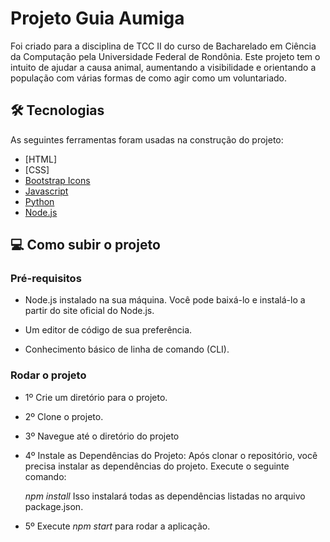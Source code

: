 # Projeto Guia Aumiga 
<p>Foi criado para a disciplina de TCC II do curso de Bacharelado em Ciência da Computação pela Universidade Federal de Rondônia. Este projeto tem o intuito de ajudar a causa animal, aumentando a visibilidade e orientando a população com várias formas de como agir como um voluntariado.</p>

## 🛠 Tecnologias

As seguintes ferramentas foram usadas na construção do projeto:

- [HTML]
- [CSS]
- [Bootstrap Icons](<https://icons.getbootstrap.com/>)
- [Javascript](<https://www.javascript.com/>)
- [Python](<https://www.python.org/>)
- [Node.js](<https://nodejs.org/en/>)

## 💻 Como subir o projeto

### Pré-requisitos

- <p>Node.js instalado na sua máquina. Você pode baixá-lo e instalá-lo a partir do site oficial do Node.js.</p>
- <p>Um editor de código de sua preferência. </p>
- <p>Conhecimento básico de linha de comando (CLI).</p>

### Rodar o projeto 

- <p>1º Crie um diretório para o projeto.</p>
- <p>2º Clone o projeto.</p>
- <p>3º Navegue até o diretório do projeto</p>
- <p>4º Instale as Dependências do Projeto:
    Após clonar o repositório, você precisa instalar as dependências do projeto. Execute o seguinte comando:

    <i>npm install</i>
    Isso instalará todas as dependências listadas no arquivo package.json.</p>
- <p>5º Execute <i>npm start</i> para rodar a aplicação.</p>